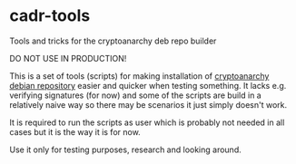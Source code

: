# cadr-tools
Tools and tricks for the cryptoanarchy deb repo builder

DO NOT USE IN PRODUCTION!

This is a set of tools (scripts) for making installation of [cryptoanarchy debian repository](https://github.com/debian-cryptoanarchy/cryptoanarchy-deb-repo-builder) easier and quicker when testing something. It lacks e.g. verifying signatures (for now) and some of the scripts are build in a relatively naive way so there may be scenarios it just simply doesn't work.

It is required to run the scripts as user which is probably not needed in all cases but it is the way it is for now.

Use it only for testing purposes, research and looking around.
